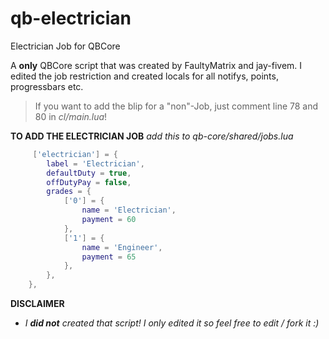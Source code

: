 # qb-electrician
Electrician Job for QBCore

A **only** QBCore script that was created by FaultyMatrix and jay-fivem. I edited the job restriction and created locals for all notifys, points, progressbars etc.

> If you want to add the blip for a "non"-Job, just comment line 78 and 80 in *cl/main.lua*!

**TO ADD THE ELECTRICIAN JOB**
*add this to qb-core/shared/jobs.lua*
```lua
     ['electrician'] = {
		label = 'Electrician',
		defaultDuty = true,
		offDutyPay = false,
		grades = {
            ['0'] = {
                name = 'Electrician',
                payment = 60
            },
            ['1'] = {
                name = 'Engineer',
                payment = 65
            },
        },
	},
```

**DISCLAIMER**
* *I **did not** created that script! I only edited it so feel free to edit / fork it :)*
